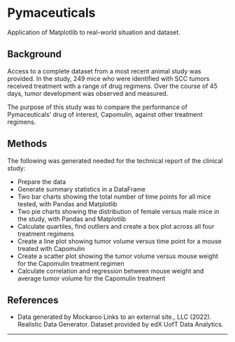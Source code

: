 # Pymaceuticals
Application of Matplotlib to real-world situation and dataset.




## Background


Access to a complete dataset from a most recent animal study was provided. In the study, 249 mice who were identified with SCC tumors received treatment with a range of drug regimens. Over the course of 45 days, tumor development was observed and measured.


The purpose of this study was to compare the performance of Pymaceuticals' drug of interest, Capomulin, against other treatment regimens. 




## Methods


The following was generated needed for the technical report of the clinical study:
* Prepare the data
* Generate summary statistics in a DataFrame
* Two bar charts showing the total number of time points for all mice tested, with Pandas and Matplotlib  
* Two pie charts showing the distribution of female versus male mice in the study, with Pandas and Matplotlib 
* Calculate quartiles, find outliers and create a box plot across all four treatment regimens 
* Create a line plot showing tumor volume versus time point for a mouse treated with Capomulin 
* Create a scatter plot showing the tumor volume versus mouse weight for the Capomulin treatment regimen
* Calculate correlation and regression between mouse weight and average tumor volume for the Capomulin treatment




## References


* Data generated by Mockaroo Links to an external site., LLC (2022). Realistic Data Generator. Dataset provided by edX UofT Data Analytics.

- - -
